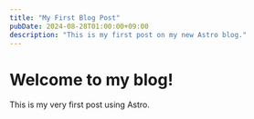 ```yaml
---
title: "My First Blog Post"
pubDate: 2024-08-28T01:00:00+09:00
description: "This is my first post on my new Astro blog."
---
```


# Welcome to my blog!

This is my very first post using Astro.

